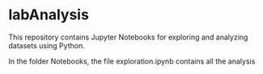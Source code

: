 # labAnalysis

This repository contains Jupyter Notebooks for exploring and analyzing datasets using Python.

In the folder Notebooks, the file exploration.ipynb contains all the analysis
